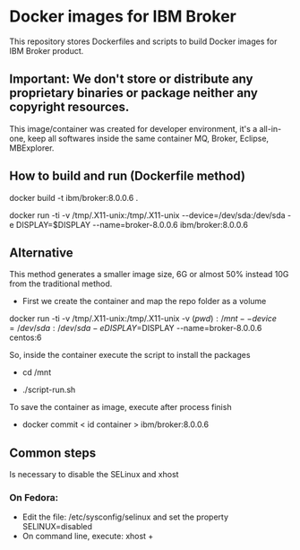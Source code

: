 # Docker images for IBM Broker

This repository stores Dockerfiles and scripts to build Docker images for IBM Broker product. 

## **Important:** We don't store or distribute any proprietary binaries or package neither any copyright resources.

This image/container was created for developer environment, it's a all-in-one, keep all softwares inside the same container MQ, Broker, Eclipse, MBExplorer.

## How to build and run (Dockerfile method)

docker build -t ibm/broker:8.0.0.6 .

docker run -ti -v /tmp/.X11-unix:/tmp/.X11-unix --device=/dev/sda:/dev/sda -e DISPLAY=$DISPLAY --name=broker-8.0.0.6 ibm/broker:8.0.0.6

## Alternative

This method generates a smaller image size, 6G or almost 50% instead 10G from the traditional method.

* First we create the container and map the repo folder as a volume

docker run -ti -v /tmp/.X11-unix:/tmp/.X11-unix -v $(pwd):/mnt --device=/dev/sda:/dev/sda -e DISPLAY=$DISPLAY --name=broker-8.0.0.6 centos:6

So, inside the container execute the script to install the packages

* cd /mnt

* ./script-run.sh

To save the container as image, execute after process finish

* docker commit < id container > ibm/broker:8.0.0.6

## Common steps

Is necessary to disable the SELinux and xhost

### On Fedora:

* Edit the file: /etc/sysconfig/selinux and set the property SELINUX=disabled
* On command line, execute: xhost +
